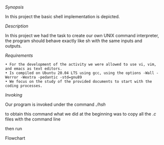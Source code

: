*Synopsis*

In this project the basic shell implementation is depicted.

*Description* 

In this project we had the task to create our own UNIX command interpreter, the program should behave exactly like sh with the same inputs and outputs.

*Requirements*

    • For the development of the activity we were allowed to use vi, vim, and emacs as text editors. 
    • Is compiled on Ubuntu 20.04 LTS using gcc, using the options -Wall -Werror -Wextra -pedantic -std=gnu89
    • We focus on the study of the provided documents to start with the coding processes.

*Invoking* 

Our program is invoked under the command *./hsh*

to obtain this command what we did at the beginning was to copy all the *.c* files with the command line 



then run 


Flowchart

